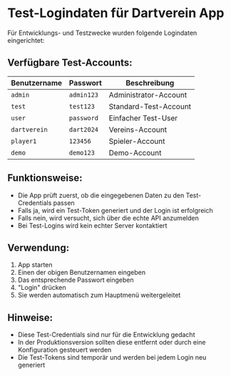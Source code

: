 # Test-Logindaten für Dartverein App

Für Entwicklungs- und Testzwecke wurden folgende Logindaten eingerichtet:

## Verfügbare Test-Accounts:

| Benutzername | Passwort   | Beschreibung |
|--------------|------------|--------------|
| `admin`      | `admin123` | Administrator-Account |
| `test`       | `test123`  | Standard-Test-Account |
| `user`       | `password` | Einfacher Test-User |
| `dartverein` | `dart2024` | Vereins-Account |
| `player1`    | `123456`   | Spieler-Account |
| `demo`       | `demo123`  | Demo-Account |

## Funktionsweise:

- Die App prüft zuerst, ob die eingegebenen Daten zu den Test-Credentials passen
- Falls ja, wird ein Test-Token generiert und der Login ist erfolgreich
- Falls nein, wird versucht, sich über die echte API anzumelden
- Bei Test-Logins wird kein echter Server kontaktiert

## Verwendung:

1. App starten
2. Einen der obigen Benutzernamen eingeben
3. Das entsprechende Passwort eingeben
4. "Login" drücken
5. Sie werden automatisch zum Hauptmenü weitergeleitet

## Hinweise:

- Diese Test-Credentials sind nur für die Entwicklung gedacht
- In der Produktionsversion sollten diese entfernt oder durch eine Konfiguration gesteuert werden
- Die Test-Tokens sind temporär und werden bei jedem Login neu generiert